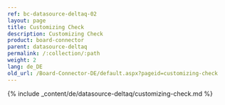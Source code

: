 ```yaml
---
ref: bc-datasource-deltaq-02
layout: page
title: Customizing Check
description: Customizing Check
product: board-connector
parent: datasource-deltaq
permalink: /:collection/:path
weight: 2
lang: de_DE
old_url: /Board-Connector-DE/default.aspx?pageid=customizing-check
---
```

{% include _content/de/datasource-deltaq/customizing-check.md %}
